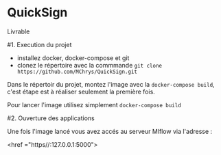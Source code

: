 # QuickSign
Livrable



#1. Execution du projet
  
  - installez docker, docker-compose et git
  - clonez le répertoire avec la commmande `git clone https://github.com/MChrys/QuickSign.git`
  
Dans le répertoir du projet, montez l'image avec la `docker-compose build`, c'est étape est à réaliser seulement la première fois.

Pour lancer l'image utilisez simplement `docker-compose build`

#2. Ouverture des applications 

Une fois l'image lancé vous avez accés au serveur Mlflow via l'adresse : 

<href ="https//:127.0.0.1:5000">
